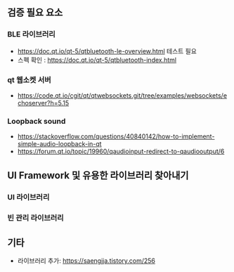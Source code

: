 ## 검증 필요 요소 

### BLE 라이브러리 
* https://doc.qt.io/qt-5/qtbluetooth-le-overview.html 테스트 필요 
* 스펙 확인 : https://doc.qt.io/qt-5/qtbluetooth-index.html

### qt 웹소켓 서버 
* https://code.qt.io/cgit/qt/qtwebsockets.git/tree/examples/websockets/echoserver?h=5.15

### Loopback sound 
* https://stackoverflow.com/questions/40840142/how-to-implement-simple-audio-loopback-in-qt
* https://forum.qt.io/topic/19960/qaudioinput-redirect-to-qaudiooutput/6



## UI Framework 및 유용한 라이브러리 찾아내기 
### UI 라이브러리 
### 빈 관리 라이브러리 


## 기타 
* 라이브러리 추가: https://saengjja.tistory.com/256


